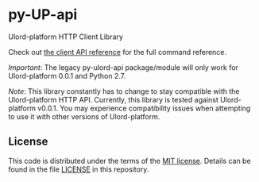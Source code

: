 # py-UP-api

Ulord-platform HTTP Client Library

Check out [the client API reference]() for the full command reference.

*Important*: The legacy py-ulord-api package/module will only work for Ulord-platform 0.0.1 and Python 2.7.

*Note*: This library constantly has to change to stay compatible with the Ulord-platform HTTP API. Currently, this library is tested against Ulord-platform v0.0.1. You may experience compatibility issues when attempting to use it with other versions of Ulord-platform.



## License

This code is distributed under the terms of the [MIT license](https://opensource.org/licenses/MIT).  Details can be found in the file
[LICENSE](LICENSE) in this repository.